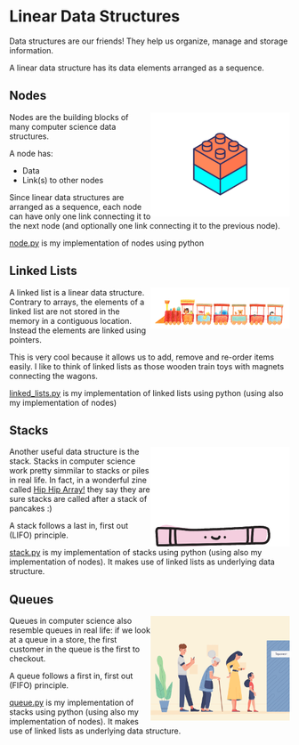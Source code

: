 # Linear Data Structures

Data structures are our friends! They help us organize, manage and storage
information.

A linear data structure has its data elements arranged as a sequence.

## Nodes

<img
src="https://github.com/nataliabu/linear_data_structures/blob/main/images/node.gif"
align="right" width=250;>


Nodes are the building blocks of many computer science data
structures.

A node has:

* Data
* Link(s) to other nodes

Since linear data structures are arranged as a sequence, each node can have only
one link connecting it to the next node (and optionally one link connecting it to 
the previous node).

[node.py](https://github.com/nataliabu/linear_data_structures/blob/main/node.py) is my implementation of nodes using python

## Linked Lists

<img
src="https://github.com/nataliabu/linear_data_structures/blob/main/images/train.gif"
align="right" width=250;>

A linked list is a linear data structure. Contrary to arrays, the elements of a
linked list are not stored in the memory in a contiguous location. Instead the
elements are linked using pointers.

This is very cool because it allows us to add, remove and re-order items easily.
I like to think of linked lists as those wooden train toys with magnets 
connecting the wagons.

[linked_lists.py](https://github.com/nataliabu/linear_data_structures/blob/main/linked_lists.py)
is my implementation of linked lists using python (using also my implementation
of nodes)

## Stacks

<img
src="https://github.com/nataliabu/linear_data_structures/blob/main/images/stack.gif"
align="right" width=250;>

Another useful data structure is the stack. Stacks in computer science work
pretty simmilar to stacks or piles in real life. In fact, in a wonderful zine
called [Hip Hip Array!](https://shop.bubblesort.io/products/hip-hip-array) they
say they are sure stacks are called after a stack of pancakes :)

A stack follows a last in, first out (LIFO) principle.

[stack.py](https://github.com/nataliabu/linear_data_structures/blob/main/stack.py)
is my implementation of stacks using python (using also my implementation of
nodes). It makes use of linked lists as underlying data structure.

## Queues

<img
src="https://github.com/nataliabu/linear_data_structures/blob/main/images/queue_1.gif"
align="right" width=250;>

Queues in computer science also resemble queues in real life: if we look at a
queue in a store, the first customer in the queue is the first to checkout.

A queue follows a first in, first out (FIFO) principle.

[queue.py](https://github.com/nataliabu/linear_data_structures/blob/main/queue.py)
is my implementation of stacks using python (using also my implementation of
nodes). It makes use of linked lists as underlying data structure.
